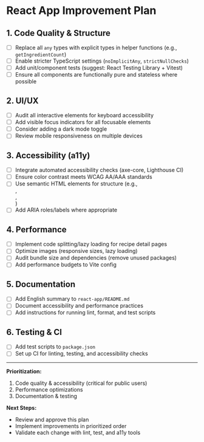 # React App Improvement Plan

## 1. Code Quality & Structure

- [ ] Replace all `any` types with explicit types in helper functions (e.g., `getIngredientCount`)
- [ ] Enable stricter TypeScript settings (`noImplicitAny`, `strictNullChecks`)
- [ ] Add unit/component tests (suggest: React Testing Library + Vitest)
- [ ] Ensure all components are functionally pure and stateless where possible

## 2. UI/UX

- [ ] Audit all interactive elements for keyboard accessibility
- [ ] Add visible focus indicators for all focusable elements
- [ ] Consider adding a dark mode toggle
- [ ] Review mobile responsiveness on multiple devices

## 3. Accessibility (a11y)

- [ ] Integrate automated accessibility checks (axe-core, Lighthouse CI)
- [ ] Ensure color contrast meets WCAG AA/AAA standards
- [ ] Use semantic HTML elements for structure (e.g., <nav>, <main>, <section>)
- [ ] Add ARIA roles/labels where appropriate

## 4. Performance

- [ ] Implement code splitting/lazy loading for recipe detail pages
- [ ] Optimize images (responsive sizes, lazy loading)
- [ ] Audit bundle size and dependencies (remove unused packages)
- [ ] Add performance budgets to Vite config

## 5. Documentation

- [ ] Add English summary to `react-app/README.md`
- [ ] Document accessibility and performance practices
- [ ] Add instructions for running lint, format, and test scripts

## 6. Testing & CI

- [ ] Add test scripts to `package.json`
- [ ] Set up CI for linting, testing, and accessibility checks

---

**Prioritization:**

1. Code quality & accessibility (critical for public users)
2. Performance optimizations
3. Documentation & testing

**Next Steps:**

- Review and approve this plan
- Implement improvements in prioritized order
- Validate each change with lint, test, and a11y tools
